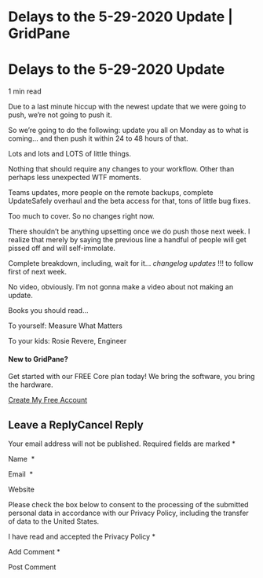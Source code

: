 # Delays to the 5-29-2020 Update | GridPane

# Delays to the 5-29-2020 Update

 

1 min read

Due to a last minute hiccup with the newest update that we were going to push, we’re not going to push it.

So we’re going to do the following: update you all on Monday as to what is coming… and then push it within 24 to 48 hours of that.

Lots and lots and LOTS of little things.

Nothing that should require any changes to your workflow. Other than perhaps less unexpected WTF moments.

Teams updates, more people on the remote backups, complete UpdateSafely overhaul and the beta access for that, tons of little bug fixes.

Too much to cover. So no changes right now.

There shouldn’t be anything upsetting once we do push those next week. I realize that merely by saying the previous line a handful of people will get pissed off and will self-immolate.

Complete breakdown, including, wait for it… *changelog updates* !!! to follow first of next week.

No video, obviously. I’m not gonna make a video about not making an update.

Books you should read…

To yourself: Measure What Matters

To your kids: Rosie Revere, Engineer

 

#### New to GridPane?

Get started with our FREE Core plan today! We bring the software, you bring the hardware.

[Create My Free Account](https://gridpane.com/checkout/?plan=core)

## Leave a ReplyCancel Reply

Your email address will not be published. Required fields are marked *

Name  *

Email  *

Website

Please check the box below to consent to the processing of the submitted personal data in accordance with our Privacy Policy, including the transfer of data to the United States.

I have read and accepted the Privacy Policy
		 *

Add Comment *

Post Comment

 

 